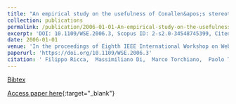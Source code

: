 ```yaml
---
title: "An empirical study on the usefulness of Conallen&apos;s stereotypes in Web application comprehension"
collection: publications
permalink: /publication/2006-01-01-An-empirical-study-on-the-usefulness-of-Conallens-stereotypes-in-Web-application-comprehension
excerpt: 'DOI: 10.1109/WSE.2006.3, Scopus ID: 2-s2.0-34548745399, Cited by: 8'
date: 2006-01-01
venue: 'In the proceedings of Eighth IEEE International Workshop on Web Site Evolution (WSE 2006), 22-24 September 2006, Philadelphia, Pennsylvania, USA'
paperurl: 'https://doi.org/10.1109/WSE.2006.3'
citation: ' Filippo Ricca,  Massimiliano Di,  Marco Torchiano,  Paolo Tonella,  Mariano Ceccato, &quot;An empirical study on the usefulness of Conallen&amp;apos;s stereotypes in Web application comprehension.&quot; In the proceedings of Eighth IEEE International Workshop on Web Site Evolution (WSE 2006), 22-24 September 2006, Philadelphia, Pennsylvania, USA, 2006.'
---
```

[Bibtex](https://dblp.org/rec/bib/conf/wse/RiccaPTTC06)

[Access paper here](https://doi.org/10.1109/WSE.2006.3){:target="_blank"}
